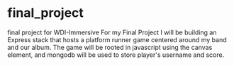 # final_project
final project for WDI-Immersive
For my Final Project I will be building an Express stack that hosts a platform runner game centered around my band and our album.  The game will be rooted in javascript using the canvas element, and mongodb will be used to store player's username and score.  
